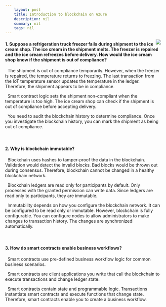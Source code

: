 ```yaml
---
    layout: post
    title: Introduction to blockchain on Azure 
    description: nil
    summary: nil
    tags: nil
---
```



 <a target="_blank" href="https://docs.microsoft.com/en-us/learn/modules/intro-to-blockchain/6-knowledge-check/"><i class="fas fa-external-link-alt"></i> </a>
 <img align="right" src="https://docs.microsoft.com/en-us/learn/achievements/intro-to-blockchain.svg">
####  1. Suppose a refrigeration truck freezer fails during shipment to the ice cream shop. The ice cream in the shipment melts. The freezer is repaired and the ice cream refreezes before delivery. How would the ice cream shop know if the shipment is out of compliance?


<i class='far fa-square'></i> &nbsp;&nbsp;The shipment is out of compliance temporarily. However, when the freezer is repaired, the temperature returns to freezing. The last transaction from the IoT temperature sensor updates the temperature in the ledger. Therefore, the shipment appears to be in compliance.

<i class='fas fa-check-square' style='color: Dodgerblue;'></i> &nbsp;&nbsp;Smart contract logic sets the shipment non-compliant when the temperature is too high. The ice cream shop can check if the shipment is out of compliance before accepting delivery.

<i class='far fa-square'></i> &nbsp;&nbsp;You need to audit the blockchain history to determine compliance. Once you investigate the blockchain history, you can mark the shipment as being out of compliance.
<br />
<br />
<br />

####  2. Why is blockchain immutable?


<i class='fas fa-check-square' style='color: Dodgerblue;'></i> &nbsp;&nbsp;Blockchain uses hashes to tamper-proof the data in the blockchain. Validation would detect the invalid blocks. Bad blocks would be thrown out during consensus. Therefore, blockchain cannot be changed in a healthy blockchain network.

<i class='far fa-square'></i> &nbsp;&nbsp;Blockchain ledgers are read only for participants by default. Only processes with the granted permission can write data. Since ledgers are read only to participants, they are immutable.

<i class='far fa-square'></i> &nbsp;&nbsp;Immutability depends on how you configure the blockchain network. It can be configured to be read only or immutable. However, blockchain is fully configurable. You can configure nodes to allow administrators to make changes to transaction history. The changes are synchronized automatically.
<br />
<br />
<br />

####  3. How do smart contracts enable business workflows?


<i class='far fa-square'></i> &nbsp;&nbsp;Smart contracts use pre-defined business workflow logic for common business scenarios.

<i class='far fa-square'></i> &nbsp;&nbsp;Smart contracts are client applications you write that call the blockchain to execute transactions and change ledger state.

<i class='fas fa-check-square' style='color: Dodgerblue;'></i> &nbsp;&nbsp;Smart contracts contain state and programmable logic. Transactions instantiate smart contracts and execute functions that change state. Therefore, smart contracts enable you to create a business workflow.
<br />
<br />
<br />
